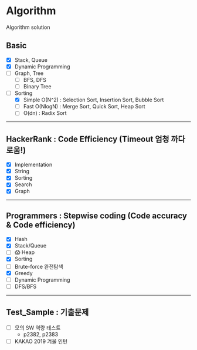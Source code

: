 # Algorithm
Algorithm solution
## Basic
  - [x] Stack, Queue
  - [x] Dynamic Programming
  - [ ] Graph, Tree
    - [ ] BFS, DFS
    - [ ] Binary Tree
  - [ ] Sorting
    - [x] Simple O(N^2) : Selection Sort, Insertion Sort, Bubble Sort
    - [ ] Fast O(NlogN) : Merge Sort, Quick Sort, Heap Sort
    - [ ] O(dn) : Radix Sort
*****     
## HackerRank : Code Efficiency (Timeout 엄청 까다로움!)
  - [x] Implementation
  - [x] String
  - [x] Sorting
  - [x] Search
  - [x] Graph
*****     
## Programmers : Stepwise coding (Code accuracy & Code efficiency)
  - [x] Hash
  - [x] Stack/Queue
  - [ ] 😱 Heap
  - [x] Sorting
  - [ ] Brute-force 완전탐색
  - [x] Greedy
  - [ ] Dynamic Programming
  - [ ] DFS/BFS
*****  
## Test_Sample : 기출문제 
  - [ ] 모의 SW 역량 테스트
    - p2382, p2383
  - [ ] KAKAO 2019 겨울 인턴
